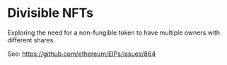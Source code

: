 # Divisible NFTs

Exploring the need for a non-fungible token to have multiple owners with different shares.

See: https://github.com/ethereum/EIPs/issues/864